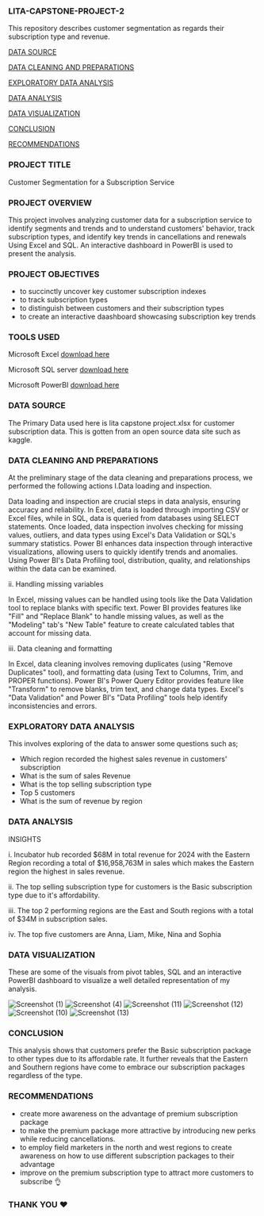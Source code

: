 ### LITA-CAPSTONE-PROJECT-2
This repository describes customer segmentation as regards their subscription type and revenue.

[DATA SOURCE](#data-source)

[DATA CLEANING AND PREPARATIONS](#data-cleaning-and-preparations)

[EXPLORATORY DATA ANALYSIS](#exploratory-data-analysis)

[DATA ANALYSIS](#data-analysis)

[DATA VISUALIZATION](#data-visualization)

[CONCLUSION](#conclusion)

[RECOMMENDATIONS](#recommendations)

### PROJECT TITLE
Customer Segmentation for a Subscription Service
### PROJECT OVERVIEW
This project involves analyzing customer data for a subscription service to identify 
segments and trends and to understand customers' behavior, track subscription types, 
and identify key trends in cancellations and renewals Using Excel and SQL. An interactive dashboard in PowerBI is used to present the analysis.
### PROJECT OBJECTIVES
- to succinctly uncover key customer subscription indexes
- to track subscription types
- to distinguish between customers and their subscription types
- to create an interactive daashboard showcasing subscription key trends
### TOOLS USED
Microsoft Excel
[download here](https://www.microsoft.com)

Microsoft SQL server
[download here](https://www.microsoft.com)

Microsoft PowerBI
[download here](https://www.microsoft.com)

### DATA SOURCE
The Primary Data used here is lita capstone project.xlsx for customer subscription data. This is gotten from an open source data site such as kaggle.
### DATA CLEANING AND PREPARATIONS
At the preliminary stage of the data cleaning and preparations process, we performed the following actions
I.Data loading and inspection.

Data loading and inspection are crucial steps in data analysis, ensuring accuracy and reliability. In Excel, data is loaded through importing CSV or Excel files, while in SQL, data is queried from databases using SELECT statements. Once loaded, data inspection involves checking for missing values, outliers, and data types using Excel's Data Validation or SQL's summary statistics. Power BI enhances data inspection through interactive visualizations, allowing users to quickly identify trends and anomalies. Using Power BI's Data Profiling tool, distribution, quality, and relationships within the data can be examined.

ii. Handling missing variables

In Excel, missing values can be handled using tools like the Data Validation tool to replace blanks with specific text. Power BI provides features like "Fill" and "Replace Blank" to handle missing values, as well as the "Modeling" tab's "New Table" feature to create calculated tables that account for missing data.

iii. Data cleaning and formatting

In Excel, data cleaning involves removing duplicates (using "Remove Duplicates" tool), and formatting data (using Text to Columns, Trim, and PROPER functions). Power BI's Power Query Editor provides feature like  "Transform" to remove blanks, trim text, and change data types. Excel's "Data Validation" and Power BI's "Data Profiling" tools help identify inconsistencies and errors.
### EXPLORATORY DATA ANALYSIS
This involves exploring of the data to answer some questions such as;
- Which region recorded the highest sales revenue in customers' subscription
- What is the sum of sales Revenue
- What is the top selling subscription type
- Top 5 customers
- What is the sum of revenue by region
### DATA ANALYSIS
INSIGHTS

i. Incubator hub recorded $68M in total revenue for 2024 with the Eastern Region recording a total of $16,958,763M in sales which makes the Eastern region the highest in sales revenue.

ii. The top selling subscription type for customers is the Basic subscription type due to it's affordability.

iii. The top 2 performing regions are the East and South regions with a total of $34M in subscription sales.

iv. The top five customers are  Anna, Liam, Mike, Nina and Sophia
### DATA VISUALIZATION
These are some of the visuals from pivot tables, SQL and an interactive PowerBI dashboard to visualize a well detailed representation of my analysis.

![Screenshot (1)](https://github.com/user-attachments/assets/c954733b-9cf6-4c47-af35-8a00b5bde2c2)
![Screenshot (4)](https://github.com/user-attachments/assets/f4d83cd5-36b3-4f32-84f7-f2adec2b5629)
![Screenshot (11)](https://github.com/user-attachments/assets/41d6a2ba-6aec-4bf1-92f4-cb46fadc7fae)
![Screenshot (12)](https://github.com/user-attachments/assets/22cd9973-8a82-43b1-96b2-b69d24471ae2)
![Screenshot (10)](https://github.com/user-attachments/assets/b98c33e6-3e26-458e-bc70-b8e60203bcec)
![Screenshot (13)](https://github.com/user-attachments/assets/47a07ad6-925e-40f5-bab1-fd026a8fa327)
### CONCLUSION
This analysis shows that customers prefer the Basic subscription package to other types due to its affordable rate. It further reveals that the Eastern and Southern regions have come to embrace our subscription packages regardless of the type.
### RECOMMENDATIONS
- create more awareness on the advantage of premium subscription package
- to make the premium package more attractive by introducing new perks while reducing cancellations.
- to employ field marketers in the north and west regions to create awareness on how to use different subscription packages to their advantage
- improve on the premium subscription type to attract more customers to subscribe 👌
### THANK YOU ❤️





